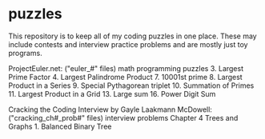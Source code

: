 puzzles
=======
This repository is to keep all of my coding puzzles in one place. These may include contests and interview practice problems and are mostly just toy programs.

ProjectEuler.net: ("euler_#" files) math programming puzzles
   3. Largest Prime Factor
   4. Largest Palindrome Product
   7. 10001st prime
   8. Largest Product in a Series
   9. Special Pythagorean triplet
   10. Summation of Primes
   11. Largest Product in a Grid
   13. Large sum
   16. Power Digit Sum
  
Cracking the Coding Interview by Gayle Laakmann McDowell: ("cracking_ch#_prob#" files) interview problems
	Chapter 4 Trees and Graphs
		1. Balanced Binary Tree